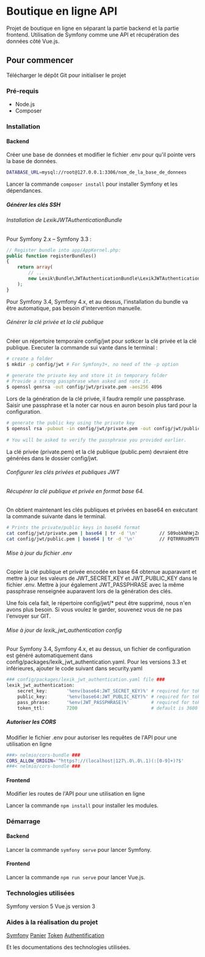 # Boutique en ligne API

Projet de boutique en ligne en séparant la partie backend et la partie frontend. Utilisation de Symfony comme une API et récupération des données côté Vue.js.

## Pour commencer

Télécharger le dépôt Git pour initialiser le projet

### Pré-requis

- Node.js
- Composer

### Installation

#### Backend
Créer une base de données et modifier le fichier .env pour qu'il pointe vers la base de données.
```bash
DATABASE_URL=mysql://root@127.0.0.1:3306/nom_de_la_base_de_donnees
```
Lancer la commande ``composer install`` pour installer Symfony et les dépendances.

##### Générer les clés SSH

###### Installation de LexikJWTAuthenticationBundle

Pour Symfony 2.x – Symfony 3.3 : 
```php
// Register bundle into app/AppKernel.php:
public function registerBundles()
{
    return array(
        // ...
        new Lexik\Bundle\JWTAuthenticationBundle\LexikJWTAuthenticationBundle(),
    );
}
```
Pour Symfony 3.4, Symfony 4.x, et au dessus, l'installation du bundle va être automatique, pas besoin d'intervention manuelle.

###### Générer la clé privée et la clé publique

Créer un répertoire temporaire config/jwt pour sotkcer la clé privée et la clé publique. Executer la commande sui vante dans le terminal :
```bash
# create a folder
$ mkdir -p config/jwt # For Symfony3+, no need of the -p option
 
# generate the private key and store it in temporary folder
# Provide a strong passphrase when asked and note it.
$ openssl genrsa -out config/jwt/private.pem -aes256 4096
```

Lors de la génération de la clé privée, il faudra remplir une passphrase. Saisir une passphrase et la noter car nous en auron besoin plus tard pour la configuration.

```bash
# generate the public key using the private key
$ openssl rsa -pubout -in config/jwt/private.pem -out config/jwt/public.pem
 
# You will be asked to verify the passphrase you provided earlier. 
```

La clé privée (private.pem) et la clé publique (public.pem) devraient être générées dans le dossier config/jwt.

###### Configurer les clés privées et publiques JWT

###### Récupérer la clé publique et privée en format base 64.
On obtient maintenant les clés publiques et privées en base64 en exécutant la commande suivante dans le terminal.
```bash
# Prints the private/public keys in base64 format
cat config/jwt/private.pem | base64 | tr -d '\n'        // S09obkNhWjZnaDUVTRFWQ4R0J4MkJMQUtLR0lZNEsxdEQxc....
cat config/jwt/public.pem | base64 | tr -d '\n'         // FQTRRRUdMVTRFWQ4R0J4MkJtS09obkNhW....
```

###### Mise à jour du fichier .env
Copier la clé publique et privée encodée en base 64 obtenue auparavant et mettre à jour les valeurs de JWT_SECRET_KEY et JWT_PUBLIC_KEY dans le fichier .env.
Mettre à jour également JWT_PASSPHRASE avec la même passphrase renseignée auparavent lors de la génération des clés.

Une fois cela fait, le répertoire config/jwt/* peut être supprimé, nous n'en avons plus besoin. Si vous voulez le garder, souvenez vous de ne pas l'envoyer sur GIT.

###### Mise à jour de lexik_jwt_authentication config
Pour Symfony 3.4, Symfony 4.x, et au dessus, un fichier de configuration est généré automatiquement dans config/packages/lexik_jwt_authentication.yaml. Pour les versions 3.3 et inférieures, ajouter le code suivant dans security.yaml
```php
### config/packages/lexik_jwt_authentication.yaml file ###
lexik_jwt_authentication:
    secret_key:       '%env(base64:JWT_SECRET_KEY)%' # required for token creation
    public_key:       '%env(base64:JWT_PUBLIC_KEY)%' # required for token verification
    pass_phrase:      '%env(JWT_PASSPHRASE)%'        # required for token creation, usage of an environment variable is recommended
    token_ttl:        7200                           # default is 3600 seconds
```

##### Autoriser les CORS
Modifier le fichier .env pour autoriser les requêtes de l'API pour une utilisation en ligne
```bash
###> nelmio/cors-bundle ###
CORS_ALLOW_ORIGIN='^https?://(localhost|127\.0\.0\.1)(:[0-9]+)?$'
###< nelmio/cors-bundle ###
```

#### Frontend
Modifier les routes de l'API pour une utilisation en ligne

Lancer la commande ``npm install`` pour installer les modules.

### Démarrage

#### Backend
Lancer la commande ``symfony serve`` pour lancer Symfony.
#### Frontend
Lancer la commande ``npm run serve`` pour lancer Vue.js.

### Technologies utilisées

Symfony version 5
Vue.js version 3

### Aides à la réalisation du projet

[Symfony](https://www.udemy.com/course/apprendre-symfony-par-la-creation-dun-site-ecommerce/)
[Panier](https://www.digitalocean.com/community/tutorials/how-to-build-a-shopping-cart-with-vue-3-and-vuex)
[Token](https://digitalfortress.tech/php/jwt-authentication-with-symfony/)
[Authentification](https://www.bezkoder.com/vue-3-authentication-jwt/)


Et les documentations des technologies utilisées.
